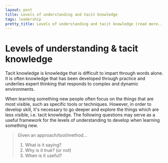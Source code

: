 ```yaml
---
layout: post
title: Levels of understanding and tacit knowledge
tags: leadership
pretty_title: Levels of understanding and tacit knowledge (read more...)
---
```


# Levels of understanding & tacit knowledge

Tacit knowledge is knowledge that is difficult to impart through words alone. It is often knowledge that has been developed through practice and underlies expert thinking that responds to complex and dynamic environments.

When learning something new people often focus on the things that are most visible, such as specific tools or techniques. However, in order to develop skill, it's necessary to go deeper and explore the things which are less visible, i.e. tacit knowledge. The following questions may serve as a useful framework for the levels of understanding to develop when learning something new.

> Given an approach/tool/method...
>
> 1. What is it saying?
> 2. Why is it true? (or not)
> 3. When is it useful?
